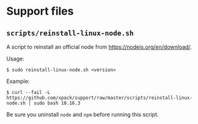# Support files

## `scripts/reinstall-linux-node.sh`

A script to reinstall an official node from https://nodejs.org/en/download/.

Usage:

```console
$ sudo reinstall-linux-node.sh <version>
```

Example:

```console
$ curl --fail -L https://github.com/xpack/support/raw/master/scripts/reinstall-linux-node.sh | sudo bash 10.16.3
```

Be sure you uninstall `node` and `npm` before running this script.
